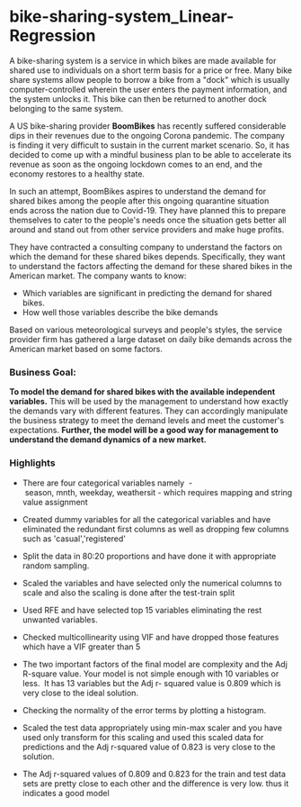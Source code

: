 # bike-sharing-system_Linear-Regression
A bike-sharing system is a service in which bikes are made available for shared use to individuals on a short term basis for a price or free. Many bike share systems allow people to borrow a bike from a "dock" which is usually computer-controlled wherein the user enters the payment information, and the system unlocks it. This bike can then be returned to another dock belonging to the same system.

A US bike-sharing provider **BoomBikes** has recently suffered considerable dips in their revenues due to the ongoing Corona pandemic. The company is finding it very difficult to sustain in the current market scenario. So, it has decided to come up with a mindful business plan to be able to accelerate its revenue as soon as the ongoing lockdown comes to an end, and the economy restores to a healthy state.

In such an attempt, BoomBikes aspires to understand the demand for shared bikes among the people after this ongoing quarantine situation ends across the nation due to Covid-19. They have planned this to prepare themselves to cater to the people's needs once the situation gets better all around and stand out from other service providers and make huge profits.

They have contracted a consulting company to understand the factors on which the demand for these shared bikes depends. Specifically, they want to understand the factors affecting the demand for these shared bikes in the American market. The company wants to know:

- Which variables are significant in predicting the demand for shared bikes.
- How well those variables describe the bike demands

Based on various meteorological surveys and people's styles, the service provider firm has gathered a large dataset on daily bike demands across the American market based on some factors.

### **Business Goal:**

**To model the demand for shared bikes with the available independent variables.** This will be used by the management to understand how exactly the demands vary with different features. They can accordingly manipulate the business strategy to meet the demand levels and meet the customer's expectations. **Further, the model will be a good way for management to understand the demand dynamics of a new market.**

### **Highlights**


- There are four categorical variables namely  - season, mnth, weekday, weathersit - which requires mapping and string value assignment

- Created dummy variables for all the categorical variables and have eliminated the redundant first columns as well as dropping few columns such as 'casual','registered'

- Split the data in 80:20 proportions and have done it with appropriate  random sampling.

- Scaled the variables and have selected only the numerical columns to scale and also the scaling is done after the test-train split

- Used RFE and have selected top 15 variables eliminating the rest unwanted variables.

- Checked multicollinearity using VIF and have dropped those features which have a VIF greater than 5

- The two important factors of the final model are complexity and the Adj R-square value. Your model is not simple enough with 10 variables or less.  It has 13 variables but the Adj r- squared value is 0.809 which is very close to the ideal solution.

- Checking the normality of the error terms by plotting a histogram.

- Scaled the test data appropriately using min-max scaler and you have used only transform for this scaling and used this scaled data for predictions and the Adj r-squared value of 0.823 is very close to the solution.

- The Adj r-squared values of 0.809 and 0.823 for the train and test data sets are pretty close to each other and the difference is very low. thus it indicates a good model
